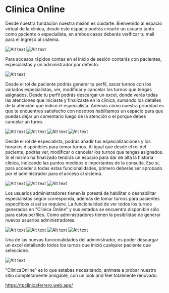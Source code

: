 # Clinica Online

Desde nuestra fundación nuestra misión es cuidarte.
Bienvenido al espacio virtual de la clínica, desde este espacio podrás crearte un usuario tanto como paciente o especialista, en ambos casos deberás verificar tu mail para el ingreso al sistema.

![Alt text](../TpClinicaFerrero/src/assets/image.png)
![Alt text](../TpClinicaFerrero/src/assets/image-1.png)

Para accesos rápidos contas en el inicio de sesión contarás con pacientes, especialistas y un administrador por defecto.

![Alt text](../TpClinicaFerrero/src/assets/image.png)

Desde el rol de paciente podrás generar tu perfil, sacar turnos con los variados especialistas, ver, modificar y cancelar los turnos que tengas asignados. Desde tu perfil podrás descargar un excel, donde verás todas las atenciones que iniciaste y finalizaste en la clínica, sumando los detalles de la atención que indicó el especialista. Además cómo nuestra prioridad es que te encuentres satisfecho con nosotros habilitamos un espacio para que puedas dejar un comentario luego de la atención o el porque debes cancelar un turno.

![Alt text](../TpClinicaFerrero/src/assets/image-5.png)
![Alt text](../TpClinicaFerrero/src/assets/image-6.png)
![Alt text](../TpClinicaFerrero/src/assets/image-3.png)
![Alt text](../TpClinicaFerrero/src/assets/image-2.png)

Desde el rol de especialista, podrás añadir tus especializaciones y los horarios disponibles para tomar turnos. Al igual que desde el rol del paciente, podrás ver, modificar o cancelar los turnos que tengas asignados. Si el mismo ha finalizado tendrás un espacio para dar de alta la historia clínica, indicando las puntos medidos e importantes de la consulta. Eso sí, para acceder a todas estas funcionalidades, primero deberás ser aprobado por el administrador para el acceso al sistema. 

![Alt text](../TpClinicaFerrero/src/assets/image-10.png)
![Alt text](../TpClinicaFerrero/src/assets/image-9.png)
![Alt text](../TpClinicaFerrero/src/assets/image-7.png)

Los usuarios administradores tienen la potestá de habilitar o deshabilitar especialistas según corresponda, además de tomar turnos para pacientes específicos si así se requiere. La funcionalidad de ver todos los turnos generados en "Clínica Online" y sus estados se encuentra disponible sólo para estos perfiles. Como administradores tienen la posibilidad de generar nuevos usuarios administradores.

![Alt text](../TpClinicaFerrero/src/assets/image-11.png)
![Alt text](../TpClinicaFerrero/src/assets/image-14.png)
![Alt text](../TpClinicaFerrero/src/assets/image-12.png)
![Alt text](../TpClinicaFerrero/src/assets/image-13.png)

Una de las nuevas funcionalidades del administrador, es poder descargar un excel detallando todos los turnos que inició cualquier paciente que seleccione.

![Alt text](../TpClinicaFerrero/src/assets/image-15.png)

"ClínicaOnline" es lo que estabas necesitando, animate a probar nuestro sitio completamente amigable, con un look and feel totalmente renovado.

https://tpclinicaferrero.web.app/
